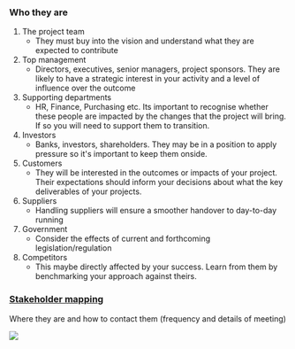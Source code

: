     
### Who they are     
    
1. The project team     
	- They must buy into the vision and understand what they are expected to contribute    
2. Top management    
	- Directors, executives, senior managers, project sponsors. They are likely to have a strategic interest in your activity and a level of influence over the outcome    
3. Supporting departments     
	- HR, Finance, Purchasing etc. Its important to recognise whether these people are impacted by the changes that the project will bring. If so you will need to support them to transition.    
4. Investors     
	- Banks, investors, shareholders. They may be in a position to apply pressure so it's important to keep them onside.     
5. Customers     
	- They will be interested in the outcomes or impacts of your project. Their expectations should inform your decisions about what the key deliverables of your projects.     
6. Suppliers     
	- Handling suppliers will ensure a smoother handover to day-to-day running    
7. Government    
	- Consider the effects of current and forthcoming legislation/regulation    
8. Competitors    
	- This maybe directly affected by your success. Learn from them by benchmarking your approach against theirs.    
    
### [Stakeholder mapping](obsidian://open?vault=Personal_Note_Library&file=Management%2Fform%2FStake%20holder%20mapping%20tool.xlsx)    
Where they are and how to contact them (frequency and details of meeting)    
    
![](../image/Aspose.Words.5364a901-92ab-4f1a-a312-4393b804b23f.001.png)    
